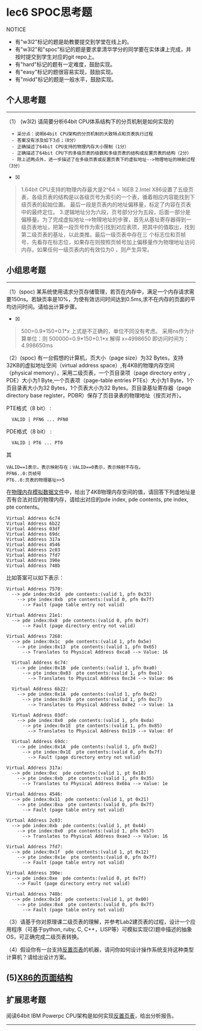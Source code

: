 # lec6 SPOC思考题


NOTICE
- 有"w3l2"标记的题是助教要提交到学堂在线上的。
- 有"w3l2"和"spoc"标记的题是要求拿清华学分的同学要在实体课上完成，并按时提交到学生对应的git repo上。
- 有"hard"标记的题有一定难度，鼓励实现。
- 有"easy"标记的题很容易实现，鼓励实现。
- 有"midd"标记的题是一般水平，鼓励实现。


## 个人思考题
---

（1） (w3l2) 请简要分析64bit CPU体系结构下的分页机制是如何实现的
```
  + 采分点：说明64bit CPU架构的分页机制的大致特点和页表执行过程
  - 答案没有涉及如下3点；（0分）
  - 正确描述了64bit CPU支持的物理内存大小限制（1分）
  - 正确描述了64bit CPU下的多级页表的级数和多级页表的结构或反置页表的结构（2分）
  - 除上述两点外，进一步描述了在多级页表或反置页表下的虚拟地址-->物理地址的映射过程（3分）
 ```
- [x]  

>  1.64bit CPU支持的物理内存最大是2^64 = 16EB
   2.Intel X86设置了五级页表，各级页表的结构是以各级页号为索引的一个表，循着相应内容能找到下级页表的起始位置。
     最后一段是页表内的地址偏移量，标定了内容在页表中的最终定位。
   3.逻辑地址分为六段，页号部分分为五段，后面一部分是偏移量。为了完成虚拟地址-->物理地址的步骤，首先从基址寄存器得到一级页表地址，把第一段页号作为索引找到对应表项，把其中的值取出，找到第二级页表的基址，以此类推。最后一级页表中存在三
   个标志位和页帧号，先看存在标志位，如果存在则按照页帧号加上偏移量作为物理地址访问内存。如果任何一级页表内的有效位为0
   ，则产生异常。

## 小组思考题
---

（1）(spoc) 某系统使用请求分页存储管理，若页在内存中，满足一个内存请求需要150ns。若缺页率是10%，为使有效访问时间达到0.5ms,求不在内存的页面的平均访问时间。请给出计算步骤。 

- [x]  

> 500=0.9\*150+0.1\*x  上式是不正确的，单位不同没有考虑。
  采用ns作为计算单位：则 500000=0.9\*150+0.1\*x
  解得 x=4998650 即访问时间为：4.998650ms

（2）(spoc) 有一台假想的计算机，页大小（page size）为32 Bytes，支持32KB的虚拟地址空间（virtual address space）,有4KB的物理内存空间（physical memory），采用二级页表，一个页目录项（page directory entry ，PDE）大小为1 Byte,一个页表项（page-table entries
PTEs）大小为1 Byte，1个页目录表大小为32 Bytes，1个页表大小为32 Bytes。页目录基址寄存器（page directory base register，PDBR）保存了页目录表的物理地址（按页对齐）。

PTE格式（8 bit） :
```
  VALID | PFN6 ... PFN0
```
PDE格式（8 bit） :
```
  VALID | PT6 ... PT0
```
其
```
VALID==1表示，表示映射存在；VALID==0表示，表示映射不存在。
PFN6..0:页帧号
PT6..0:页表的物理基址>>5
```
在[物理内存模拟数据文件](./03-2-spoc-testdata.md)中，给出了4KB物理内存空间的值，请回答下列虚地址是否有合法对应的物理内存，请给出对应的pde index, pde contents, pte index, pte contents。
```
Virtual Address 6c74
Virtual Address 6b22
Virtual Address 03df
Virtual Address 69dc
Virtual Address 317a
Virtual Address 4546
Virtual Address 2c03
Virtual Address 7fd7
Virtual Address 390e
Virtual Address 748b
```

比如答案可以如下表示：
```
Virtual Address 7570:
  --> pde index:0x1d  pde contents:(valid 1, pfn 0x33)
    --> pte index:0xb  pte contents:(valid 0, pfn 0x7f)
      --> Fault (page table entry not valid)
      
Virtual Address 21e1:
  --> pde index:0x8  pde contents:(valid 0, pfn 0x7f)
      --> Fault (page directory entry not valid)

Virtual Address 7268:
  --> pde index:0x1c  pde contents:(valid 1, pfn 0x5e)
    --> pte index:0x13  pte contents:(valid 1, pfn 0x65)
      --> Translates to Physical Address 0xca8 --> Value: 16
```
>

```
  Virtual Address 6c74:
    --> pde index:0x1B  pde contents:(valid 1, pfn 0xa0)
      --> pte index:0x03  pte contents:(valid 1, pfn 0xe1)
        --> Translates to Physical Address 0xc34 --> Value: 06

  Virtual Address 6b22:
    --> pde index:0x1A  pde contents:(valid 1, pfn 0xd2)
      --> pte index:0x19  pte contents:(valid 1, pfn 0xc7)
        --> Translates to Physical Address 0x8e2 --> Value: 1a

  Virtual Address 03df:
    --> pde index:0x0  pde contents:(valid 1, pfn 0xda)
      --> pte index:0x1E  pte contents:(valid 1, pfn 0x85)
        --> Translates to Physical Address 0x119 --> Value: 0f

  Virtual Address 69dc:
    --> pde index:0x1A  pde contents:(valid 1, pfn 0xd2)
      --> pte index:0x1E  pte contents:(valid 0, pfn 0x7f)
        --> Fault (page directory entry not valid)

Virtual Address 317a:
  --> pde index:0xc  pde contents:(valid 1, pt 0x18)
    --> pte index:0xb  pte contents:(valid 1, pfn 0x35)
      --> Translates to Physical Address 0x6ba --> Value: 1e

Virtual Address 4546:
  --> pde index:0x11  pde contents:(valid 1, pt 0x21)
    --> pte index:0xa  pte contents:(valid 0, pfn 0x7f)
      --> Fault (page table entry not valid)

Virtual Address 2c03:
  --> pde index:0xb  pde contents:(valid 1, pt 0x44)
    --> pte index:0x0  pte contents:(valid 1, pfn 0x57)
      --> Translates to Physical Address 0xae3 --> Value: 16

Virtual Address 7fd7:
  --> pde index:0x1f  pde contents:(valid 1, pt 0x12)
    --> pte index:0x1e  pte contents:(valid 0, pfn 0x7f)
      --> Fault (page table entry not valid)

Virtual Address 390e:
  --> pde index:0xe  pde contents:(valid 0, pt 0x7f)
    --> Fault (page directory entry not valid)

Virtual Address 748b:
  --> pde index:0x1d  pde contents:(valid 1, pt 0x00)
    --> pte index:0x4  pte contents:(valid 0, pfn 0x7f)
      --> Fault (page table entry not valid)

```



（3）请基于你对原理课二级页表的理解，并参考Lab2建页表的过程，设计一个应用程序（可基于python, ruby, C, C++，LISP等）可模拟实现(2)题中描述的抽象OS，可正确完成二级页表转换。


（4）假设你有一台支持[反置页表](http://en.wikipedia.org/wiki/Page_table#Inverted_page_table)的机器，请问你如何设计操作系统支持这种类型计算机？请给出设计方案。

 (5)[X86的页面结构](http://os.cs.tsinghua.edu.cn/oscourse/OS2015/lecture06#head-1f58ea81c046bd27b196ea2c366d0a2063b304ab)
--- 

## 扩展思考题

阅读64bit IBM Powerpc CPU架构是如何实现[反置页表](http://en.wikipedia.org/wiki/Page_table#Inverted_page_table)，给出分析报告。

--- 
